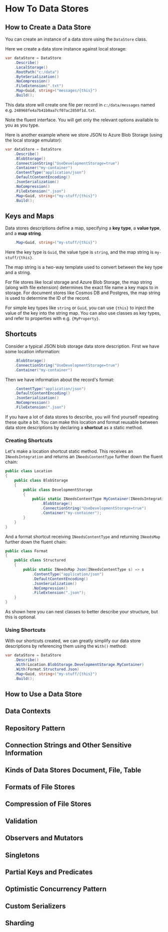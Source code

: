 # How To Data Stores

## How to Create a Data Store

You can create an instance of a data store using the `DataStore` class. 

Here we create a data store instance against local storage:

```csharp
var dataStore = DataStore
    .Describe()
    .LocalStorage()
    .RootPath("c:/data")
    .ByteSerialization()
    .NoCompression()
    .FileExtension(".txt")
    .Map<Guid, string>("messages/{this}")
    .Build();
```

This data store will create one file per record in `c:/data/messages` named e.g. `248968fe4a7b41b0aa7cf07ac2850f1d.txt`.

Note the fluent interface. You will get only the relevant options available to you as you type.

Here is another example where we store JSON to Azure Blob Storage (using the local storage emulator):

```csharp
var dataStore = DataStore
    .Describe()
    .BlobStorage()
    .ConnectionString("UseDevelopmentStorage=true")
    .Container("my-container")
    .ContentType("application/json")
    .DefaultContentEncoding()
    .JsonSerialization()
    .NoCompression()
    .FileExtension(".json")
    .Map<Guid, string>("my-stuff/{this}")
    .Build();
```

## Keys and Maps

Data stores descriptions define a map, specifying a **key type**, a **value type**, and a **map string**. 

```csharp
    .Map<Guid, string>("my-stuff/{this}")
```

Here the key type is `Guid`, the value type is `string`, and the map string is `my-stuff/{this}`.

The map string is a two-way template used to convert between the key type and a string. 

For file stores like local storage and Azure Blob Storage, the map string (along with file extension)  determines the exact file name a key maps to in storage. For document stores like Cosmos DB and Postgres, the map string is used to determine the ID of the record.

For simple key types like `string` or `Guid`, you can use `{this}` to inject the value of the key into the string map. You can also use classes as key types, and refer to properties with e.g. `{MyProperty}`.

## Shortcuts

Consider a typical JSON blob storage data store description. First we have some location information:

```csharp
    .BlobStorage()
    .ConnectionString("UseDevelopmentStorage=true")
    .Container("my-container")
```

Then we have information about the record's format:

```csharp
    .ContentType("application/json")
    .DefaultContentEncoding()
    .JsonSerialization()
    .NoCompression()
    .FileExtension(".json")
```

If you have a lot of data stores to describe, you will find yourself repeating these quite a bit. You can make this location and format reusable between data store descriptions by declaring a **shortcut** as a static method. 

### Creating Shortcuts

Let's make a location shortcut static method. This receives an `INeedsIntegration` and returns an `INeedsContentType` further down the fluent chain:

```csharp
public class Location
{
    public class BlobStorage
    {
        public class DevelopmentStorage
        {
            public static INeedsContentType MyContainer(INeedsIntegration s) => s
                .BlobStorage()
                .ConnectionString("UseDevelopmentStorage=true")
                .Container("my-container");
        }
    }
}
```

And a format shortcut receiving `INeedsContentType` and returning `INeedsMap` further down the fluent chain:

```csharp
public class Format
{
    public class Structured
    {
        public static INeedsMap Json(INeedsContentType s) => s
            .ContentType("application/json")
            .DefaultContentEncoding()
            .JsonSerialization()
            .NoCompression()
            .FileExtension(".json");
    }
}
```

As shown here you can nest classes to better describe your structure, but this is optional.

### Using Shortcuts

With our shortcuts created, we can greatly simplify our data store descriptions by referencing them using the `With()` method:

```csharp
var dataStore = DataStore
    .Describe()
    .With(Location.BlobStorage.DevelopmentStorage.MyContainer)
    .With(Format.Structured.Json)
    .Map<Guid, string>("my-stuff/{this}")
    .Build();
```

## How to Use a Data Store

## Data Contexts

## Repository Pattern

## Connection Strings and Other Sensitive Information

## Kinds of Data Stores Document, File, Table

## Formats of File Stores

## Compression of File Stores

## Validation

## Observers and Mutators

## Singletons

## Partial Keys and Predicates

## Optimistic Concurrency Pattern

## Custom Serializers

## Sharding